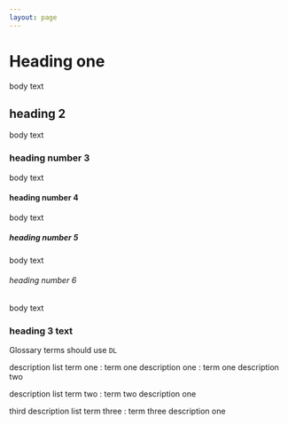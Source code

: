 ```yaml
---
layout: page
---
```

# Heading one

body text

## heading 2

body text

### heading number 3

body text

#### heading number 4

body text

##### heading number 5

body text

###### heading number 6

body text

### heading 3 text

Glossary terms should use `DL`

description list term one
: term one description one
: term one description two

description list term two
: term two description one

third description list term three
: term three description one
